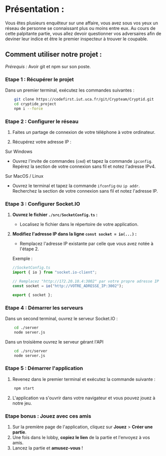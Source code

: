 # Présentation : 

Vous êtes plusieurs enquêteur sur une affaire, vous avez sous vos yeux un réseau de personne se connaissant plus ou moins entre eux. Au cours de cette palpitante partie, vous allez devoir questionner vos adversaires afin de deviner leur indice et être le premier inspecteur à trouver le coupable.

## Comment utiliser notre projet :

*Prérequis :* Avoir git et npm sur son poste.

### Etape 1 : Récupérer le projet  
Dans un premier terminal, exécutez les commandes suivantes :  
```bash
    git clone https://codefirst.iut.uca.fr/git/Crypteam/Cryptid.git
    cd cryptide_project
    npm i --force
```

### Etape 2 : Configurer le réseau  

1. Faites un partage de connexion de votre téléphone à votre ordinateur.  

2. Récupérez votre adresse IP :

Sur Windows
- Ouvrez l'invite de commandes (`cmd`) et tapez la commande `ipconfig`. Repérez la section de votre connexion sans fil et notez l'adresse IPv4.

Sur MacOS / Linux
- Ouvrez le terminal et tapez la commande `ifconfig` ou `ip addr`. Recherchez la section de votre connexion sans fil et notez l'adresse IP.

### Etape 3 : Configurer Socket.IO

1. **Ouvrez le fichier `./src/SocketConfig.ts` :**
   - Localisez le fichier dans le répertoire de votre application.

2. **Modifiez l'adresse IP dans la ligne `const socket = io(...)` :**
   - Remplacez l'adresse IP existante par celle que vous avez notée à l'étape 2.

   Exemple :
   ```typescript
   //SocketConfig.ts
   import { io } from "socket.io-client";

   // Remplacez "http://172.20.10.4:3002" par votre propre adresse IP
   const socket = io("http://VOTRE_ADRESSE_IP:3002");

   export { socket };
   ```

### Etape 4 : Démarrer les serveurs  
Dans un second terminal, ouvrez le serveur Socket.IO :
```bash
    cd ./server
    node server.js
```

Dans un troisième ouvrez le serveur gérant l'API  
```bash
    cd ./src/server
    node server.js
```

### Etape 5 : Démarrer l'application 

1. Revenez dans le premier terminal et exécutez la commande suivante :
```bash
    npm start
```

2. L'application va s'ouvrir dans votre navigateur et vous pouvez jouez à notre jeu.

### Etape bonus : Jouez avec ces amis

1. Sur la première page de l'application, cliquez sur **Jouez** > **Créer une partie**.
2. Une fois dans le lobby, **copiez le lien** de la partie et l'envoyez à vos amis.
3. Lancez la partie et **amusez-vous** !